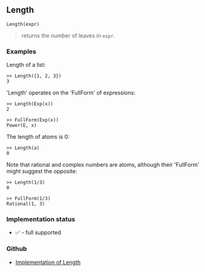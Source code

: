 ## Length

```
Length(expr)
```

> returns the number of leaves in `expr`.

### Examples

Length of a list:

```
>> Length({1, 2, 3})
3
```

'Length' operates on the 'FullForm' of expressions:

```
>> Length(Exp(x))
2

>> FullForm(Exp(x))
Power(E, x)
```

The length of atoms is 0:

```
>> Length(a)
0
```

Note that rational and complex numbers are atoms, although their 'FullForm' might suggest the opposite:

```
>> Length(1/3)
0
 
>> FullForm(1/3)
Rational(1, 3)
```






### Implementation status

* &#x2705; - full supported

### Github

* [Implementation of Length](https://github.com/axkr/symja_android_library/blob/master/symja_android_library/matheclipse-core/src/main/java/org/matheclipse/core/builtin/ListFunctions.java#L3997) 
